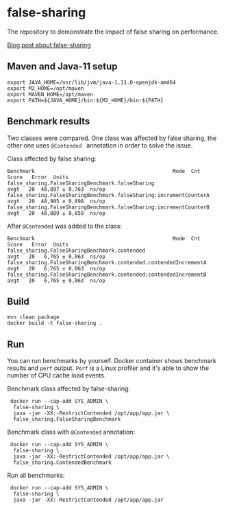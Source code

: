 # false-sharing

The repository to demonstrate the impact of false sharing on performance. 

[Blog post about false-sharing](https://wkoszolko.github.io/2021/03/10/false-sharing/)

## Maven and Java-11 setup

```shell script
export JAVA_HOME=/usr/lib/jvm/java-1.11.0-openjdk-amd64
export M2_HOME=/opt/maven
export MAVEN_HOME=/opt/maven
export PATH=${JAVA_HOME}/bin:${M2_HOME}/bin:${PATH}
```

## Benchmark results

Two classes were compared. One class was affected by false sharing, 
the other one uses `@Contended ` annotation in order to solve the issue.

Class affected by false sharing:
```shell script
Benchmark                                             Mode  Cnt   Score   Error  Units
false_sharing.FalseSharingBenchmark.falseSharing                    avgt   20  48,897 ± 0,763  ns/op
false_sharing.FalseSharingBenchmark.falseSharing:incrementCounterA  avgt   20  48,905 ± 0,898  ns/op
false_sharing.FalseSharingBenchmark.falseSharing:incrementCounterB  avgt   20  48,889 ± 0,859  ns/op
```
After `@Contended` was added to the class:
```shell script
Benchmark                                             Mode  Cnt   Score   Error  Units
false_sharing.FalseSharingBenchmark.contended                       avgt   20   6,765 ± 0,063  ns/op
false_sharing.FalseSharingBenchmark.contended:contendedIncrementA   avgt   20   6,765 ± 0,063  ns/op
false_sharing.FalseSharingBenchmark.contended:contendedIncrementB   avgt   20   6,765 ± 0,063  ns/op
```

## Build
```shell script
mvn clean package
docker build -t false-sharing .
```

## Run
You can run benchmarks by yourself. Docker container shows benchmark results and `perf` output.
`Perf` is a Linux profiler and it's able to show the number of CPU cache load events. 
 
Benchmark class affected by false-sharing:
```shell script
 docker run --cap-add SYS_ADMIN \
  false-sharing \
  java -jar -XX:-RestrictContended /opt/app/app.jar \
  false_sharing.FalseSharingBenchmark
```

Benchmark class with `@Contended` annotation:
```shell script
 docker run --cap-add SYS_ADMIN \
  false-sharing \
  java -jar -XX:-RestrictContended /opt/app/app.jar \
  false_sharing.ContendedBenchmark
```

Run all benchmarks:
```shell script
 docker run --cap-add SYS_ADMIN \
  false-sharing \
  java -jar -XX:-RestrictContended /opt/app/app.jar
```
